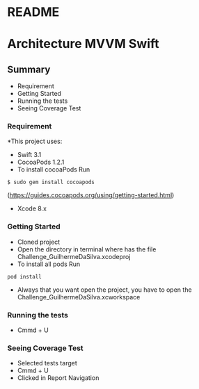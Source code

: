 
# README #
# Architecture MVVM Swift

## Summary
* Requirement
* Getting Started
* Running the tests
* Seeing Coverage Test

### Requirement
*This project uses:

* Swift 3.1
* CocoaPods 1.2.1
* To install cocoaPods Run
~~~~
$ sudo gem install cocoapods
~~~~
(https://guides.cocoapods.org/using/getting-started.html)

* Xcode 8.x

### Getting Started

* Cloned project
* Open the directory  in terminal where has the file Challenge_GuilhermeDaSilva.xcodeproj
* To install all pods Run 
~~~~
pod install
~~~~ 
* Always that you want open the project, you have to open the Challenge_GuilhermeDaSilva.xcworkspace


### Running the tests
* Cmmd + U

### Seeing Coverage Test
* Selected tests target
* Cmmd + U 
* Clicked in Report Navigation
